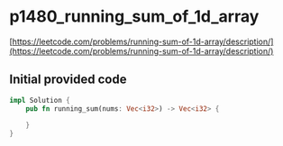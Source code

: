 # p1480_running_sum_of_1d_array
[https://leetcode.com/problems/running-sum-of-1d-array/description/](https://leetcode.com/problems/running-sum-of-1d-array/description/)

## Initial provided code
```Rust
impl Solution {
    pub fn running_sum(nums: Vec<i32>) -> Vec<i32> {
        
    }
}
```